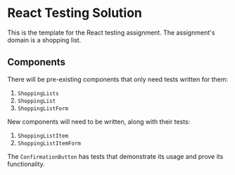 # React Testing Solution

This is the template for the React testing assignment. The assignment's domain
is a shopping list.

## Components

There will be pre-existing components that only need tests written for them:
1. `ShoppingLists`
2. `ShoppingList`
3. `ShoppingListForm`

New components will need to be written, along with their tests:
1. `ShoppingListItem`
2. `ShoppingListItemForm`

The `ConfirmationButton` has tests that demonstrate its usage and prove its
functionality.



